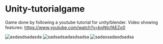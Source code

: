 # Unity-tutorialgame
Game done by following a youtube tutorial for unity/blender.
Video showing features: https://www.youtube.com/watch?v=boNtcfAEZo0

![asdasdsadasda](https://user-images.githubusercontent.com/61183450/231156236-004274c4-c408-48f3-82a2-5483e2c66f8f.png)
![sadsadsadasdsadsa](https://user-images.githubusercontent.com/61183450/231156238-28f86965-0653-48b8-b465-2eb4ac05eb6f.png)
![sadassadasdsadsa](https://user-images.githubusercontent.com/61183450/231156242-98bb5312-c21f-40bc-85d8-18d161be1c98.png)
